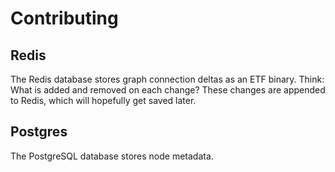 # Contributing

## Redis
The Redis database stores graph connection deltas as an ETF binary.
Think: What is added and removed on each change?
These changes are appended to Redis, which will hopefully get saved later.

## Postgres
The PostgreSQL database stores node metadata.

